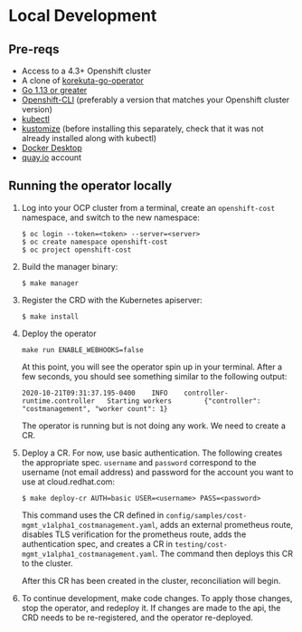 # Local Development

## Pre-reqs

* Access to a 4.3+ Openshift cluster
* A clone of [korekuta-go-operator](https://github.com/project-koku/korekuta-operator-go)
* [Go 1.13 or greater](https://golang.org/doc/install)
* [Openshift-CLI](https://docs.openshift.com/container-platform/4.5/cli_reference/openshift_cli/getting-started-cli.html) (preferably a version that matches your Openshift cluster version)
* [kubectl](https://kubernetes.io/docs/tasks/tools/install-kubectl/)
* [kustomize](https://kubernetes-sigs.github.io/kustomize/installation/) (before installing this separately, check that it was not already installed along with kubectl)
* [Docker Desktop](https://www.docker.com/products/docker-desktop)
* [quay.io](quay.io) account

## Running the operator locally

1. Log into your OCP cluster from a terminal, create an `openshift-cost` namespace, and switch to the new namespace:

    ```
    $ oc login --token=<token> --server=<server>
    $ oc create namespace openshift-cost
    $ oc project openshift-cost
    ```

2. Build the manager binary:

    ```
    $ make manager
    ```

3. Register the CRD with the Kubernetes apiserver:

    ```
    $ make install
    ```

4. Deploy the operator

    ```
    make run ENABLE_WEBHOOKS=false
    ```

    At this point, you will see the operator spin up in your terminal. After a few seconds, you should see something similar to the following output:
    ```
    2020-10-21T09:31:37.195-0400    INFO    controller-runtime.controller   Starting workers        {"controller": "costmanagement", "worker count": 1}
    ```
    The operator is running but is not doing any work. We need to create a CR.

5. Deploy a CR. For now, use basic authentication. The following creates the appropriate spec. `username` and `password` correspond to the username (not email address) and password for the account you want to use at cloud.redhat.com:

    ```
    $ make deploy-cr AUTH=basic USER=<username> PASS=<password>
    ```
    This command uses the CR defined in `config/samples/cost-mgmt_v1alpha1_costmanagement.yaml`, adds an external prometheus route, disables TLS verification for the prometheus route, adds the authentication spec, and creates a CR in `testing/cost-mgmt_v1alpha1_costmanagement.yaml`. The command then deploys this CR to the cluster.

    After this CR has been created in the cluster, reconciliation will begin.

6. To continue development, make code changes. To apply those changes, stop the operator, and redeploy it. If changes are made to the api, the CRD needs to be re-registered, and the operator re-deployed.
